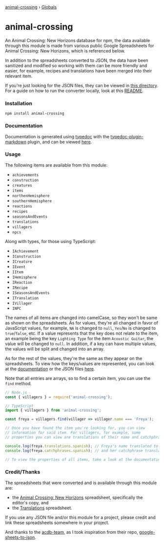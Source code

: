 [animal-crossing](README.md) › [Globals](globals.md)

# animal-crossing

An Animal Crossing: New Horizons database for npm, the data available through this module is made from various public Google Spreadsheets for Animal Crossing: New Horizons, which is referenced below.

In addition to the spreadsheets converted to JSON, the data have been sanitized and modified so working with them can be more friendly and easier, for example, recipes and translations have been merged into their relevant item.

If you're just looking for the JSON files, they can be viewed in [this directory](https://github.com/Norviah/animal-crossing/tree/master/json). For a guide on how to run the converter locally, look at this [README](https://github.com/Norviah/animal-crossing/blob/master/CONVERT.md).

### Installation

```
npm install animal-crossing
```

### Documentation

Documentation is generated using [typedoc](https://www.npmjs.com/package/typedoc) with the [typedoc-plugin-markdown](https://www.npmjs.com/package/typedoc-plugin-markdown) plugin, and can be viewed [here](https://github.com/Norviah/animal-crossing/tree/master/module/docs).

### Usage

The following items are available from this module:
  - `achievements`
  - `construction`
  - `creatures`
  - `items`
  - `northenHemisphere`
  - `southernHemisphere`
  - `reactions`
  - `recipes`
  - `seasonsAndEvents`
  - `translations`
  - `villagers`
  - `npcs`

Along with types, for those using TypeScript:
  - `IAchievement`
  - `IConstruction`
  - `ICreature`
  - `IEvent`
  - `IItem`
  - `IHemisphere`
  - `IReaction`
  - `IRecipe`
  - `ISeasonsAndEvents`
  - `ITranslation`
  - `IVillager`
  - `INPC`

The names of all items are changed into camelCase, so they won't be same as shown on the spreadsheets. As for values, they're all changed in favor of JavaScript values, for example, `NA` is changed to `null`, `Yes`/`No` is changed to `true`/`false`, etc. If a value represents that the key does not relate to the item, an example being the key `Lighting Type` for the item `Acoustic Guitar`, the value will be changed to `null`. In addition, if a key can have multiple values, the values will be split and changed into an array.

As for the rest of the values, they're the same as they appear on the spreadsheets. To view how the keys/values are represented, you can look at the [documentation](https://github.com/Norviah/animal-crossing/tree/master/module/docs) or the JSON files [here](https://github.com/Norviah/animal-crossing/tree/master/json).

Note that all entries are arrays, so to find a certain item, you can use the `find` method.

```javascript
// Node.js
const { villagers } = require('animal-crossing');

// TypeScript
import { villagers } from 'animal-crossing';

const freya = villagers.find(villager => villager.name === 'Freya');

// Once you have found the item you're looking for, you can view
// information for said item. For villagers, for example, some
// properties you can view are translations of their name and catchphrase.

console.log(freya.translations.spanish); // Freya's name translated to Spanish,
console.log(freya.catchphrases.spanish); // and her catchphrase translated as well.

// To view the properties of all items, take a look at the documentation or the JSON files itself.
```

### Credit/Thanks

The spreadsheets that were converted and is available through this module are:
  - the [Animal Crossing: New Horizons](https://docs.google.com/spreadsheets/d/1mo7myqHry5r_TKvakvIhHbcEAEQpSiNoNQoIS8sMpvM/edit#gid=1397507627) spreadsheet, specifically the editor's copy, and
  - the [Translations](https://tinyurl.com/acnh-translations) spreadsheet.

If you use any JSON file and/or this module for a project, please credit and link these spreadsheets somewhere in your project.

And thanks to the [acdb-team](https://github.com/acdb-team), as I took inspiration from their repo, [google-sheets-to-json](https://github.com/acdb-team/google-sheets-to-json).
